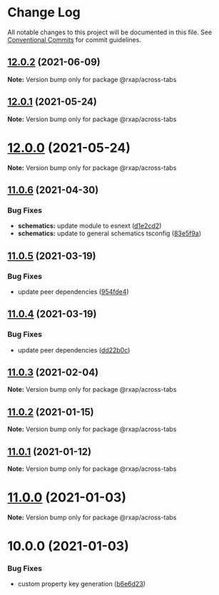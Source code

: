 # Change Log

All notable changes to this project will be documented in this file.
See [Conventional Commits](https://conventionalcommits.org) for commit guidelines.

## [12.0.2](https://gitlab.com/rxap/packages/compare/@rxap/across-tabs@11.0.7...@rxap/across-tabs@12.0.2) (2021-06-09)

**Note:** Version bump only for package @rxap/across-tabs





## [12.0.1](https://gitlab.com/rxap/packages/compare/@rxap/across-tabs@12.0.0...@rxap/across-tabs@12.0.1) (2021-05-24)

**Note:** Version bump only for package @rxap/across-tabs





# [12.0.0](https://gitlab.com/rxap/packages/compare/@rxap/across-tabs@11.0.6...@rxap/across-tabs@12.0.0) (2021-05-24)

**Note:** Version bump only for package @rxap/across-tabs





## [11.0.6](https://gitlab.com/rxap/packages/compare/@rxap/across-tabs@11.0.5...@rxap/across-tabs@11.0.6) (2021-04-30)


### Bug Fixes

* **schematics:** update module to esnext ([d1e2cd2](https://gitlab.com/rxap/packages/commit/d1e2cd252f3866471935131187b3acaefe2cca82))
* **schematics:** update to general schematics tsconfig ([83e5f9a](https://gitlab.com/rxap/packages/commit/83e5f9a0cf1810686a503425d87a5e4ae30b8c84))





## [11.0.5](https://gitlab.com/rxap/packages/compare/@rxap/across-tabs@11.0.4...@rxap/across-tabs@11.0.5) (2021-03-19)


### Bug Fixes

* update peer dependencies ([954fde4](https://gitlab.com/rxap/packages/commit/954fde47836ff0c1f25a77c33ff871ddc7685b6c))





## [11.0.4](https://gitlab.com/rxap/packages/compare/@rxap/across-tabs@11.0.3...@rxap/across-tabs@11.0.4) (2021-03-19)


### Bug Fixes

* update peer dependencies ([dd22b0c](https://gitlab.com/rxap/packages/commit/dd22b0ce053bc266c7aea659a2faf3be39f424e7))





## [11.0.3](https://gitlab.com/rxap/packages/compare/@rxap/across-tabs@11.0.2...@rxap/across-tabs@11.0.3) (2021-02-04)

**Note:** Version bump only for package @rxap/across-tabs





## [11.0.2](https://gitlab.com/rxap/packages/compare/@rxap/across-tabs@11.0.1...@rxap/across-tabs@11.0.2) (2021-01-15)

**Note:** Version bump only for package @rxap/across-tabs





## [11.0.1](https://gitlab.com/rxap/packages/compare/@rxap/across-tabs@11.0.0...@rxap/across-tabs@11.0.1) (2021-01-12)

**Note:** Version bump only for package @rxap/across-tabs





# [11.0.0](https://gitlab.com/rxap/packages/compare/@rxap/across-tabs@10.0.0...@rxap/across-tabs@11.0.0) (2021-01-03)

**Note:** Version bump only for package @rxap/across-tabs





# 10.0.0 (2021-01-03)


### Bug Fixes

* custom property key generation ([b6e6d23](https://gitlab.com/rxap/packages/commit/b6e6d23215f0b35e0de2d35003b186a3d435b8e4))
